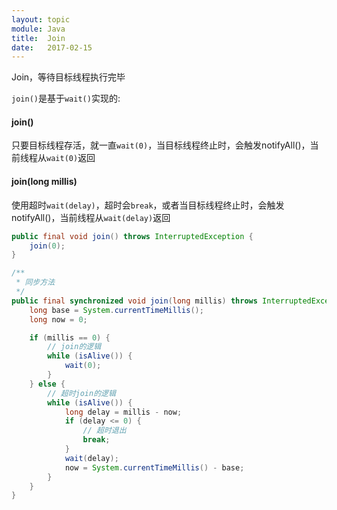 ```yaml
---
layout: topic
module: Java
title:  Join
date:   2017-02-15
---
```


Join，等待目标线程执行完毕

`join()`是基于`wait()`实现的:

#### join()

只要目标线程存活，就一直`wait(0)`，当目标线程终止时，会触发notifyAll()，当前线程从`wait(0)`返回

#### join(long millis)

使用超时`wait(delay)`，超时会`break`，或者当目标线程终止时，会触发notifyAll()，当前线程从`wait(delay)`返回

```java
public final void join() throws InterruptedException {
    join(0);
}

/**
 * 同步方法
 */
public final synchronized void join(long millis) throws InterruptedException {
    long base = System.currentTimeMillis();
    long now = 0;

    if (millis == 0) {
        // join的逻辑
        while (isAlive()) {
            wait(0);
        }
    } else {
        // 超时join的逻辑
        while (isAlive()) {
            long delay = millis - now;
            if (delay <= 0) {
                // 超时退出
                break;
            }
            wait(delay);
            now = System.currentTimeMillis() - base;
        }
    }
}
```
